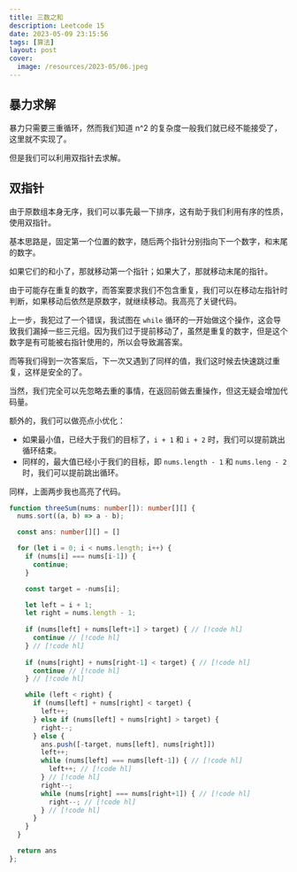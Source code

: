 ```yaml
---
title: 三数之和
description: Leetcode 15
date: 2023-05-09 23:15:56
tags: [算法]
layout: post
cover:
  image: /resources/2023-05/06.jpeg
---
```


## 暴力求解

暴力只需要三重循环，然而我们知道 n^2 的复杂度一般我们就已经不能接受了，这里就不实现了。

但是我们可以利用双指针去求解。


## 双指针

由于原数组本身无序，我们可以事先最一下排序，这有助于我们利用有序的性质，使用双指针。

基本思路是，固定第一个位置的数字，随后两个指针分别指向下一个数字，和末尾的数字。

如果它们的和小了，那就移动第一个指针；如果大了，那就移动末尾的指针。

由于可能存在重复的数字，而答案要求我们不包含重复，我们可以在移动左指针时判断，如果移动后依然是原数字，就继续移动。我高亮了关键代码。

上一步，我犯过了一个错误，我试图在 `while` 循环的一开始做这个操作，这会导致我们漏掉一些三元组。因为我们过于提前移动了，虽然是重复的数字，但是这个数字是有可能被右指针使用的，所以会导致漏答案。

而等我们得到一次答案后，下一次又遇到了同样的值，我们这时候去快速跳过重复，这样是安全的了。

当然，我们完全可以先忽略去重的事情，在返回前做去重操作，但这无疑会增加代码量。

额外的，我们可以做亮点小优化：

- 如果最小值，已经大于我们的目标了，`i + 1` 和 `i + 2` 时，我们可以提前跳出循环结束。
- 同样的，最大值已经小于我们的目标，即 `nums.length - 1` 和 `nums.leng - 2` 时，我们可以提前跳出循环。

同样，上面两步我也高亮了代码。

```typescript
function threeSum(nums: number[]): number[][] {
  nums.sort((a, b) => a - b);

  const ans: number[][] = []

  for (let i = 0; i < nums.length; i++) {
    if (nums[i] === nums[i-1]) {
      continue;
    }

    const target = -nums[i];

    let left = i + 1;
    let right = nums.length - 1;
    
    if (nums[left] + nums[left+1] > target) { // [!code hl]
      continue // [!code hl]
    } // [!code hl]
    
    if (nums[right] + nums[right-1] < target) { // [!code hl]
      continue // [!code hl]
    } // [!code hl]

    while (left < right) {
      if (nums[left] + nums[right] < target) {
        left++;
      } else if (nums[left] + nums[right] > target) {
        right--;
      } else {
        ans.push([-target, nums[left], nums[right]])
        left++;
        while (nums[left] === nums[left-1]) { // [!code hl]
          left++; // [!code hl]
        } // [!code hl]
        right--;
        while (nums[right] === nums[right+1]) { // [!code hl]
          right--; // [!code hl]
        } // [!code hl]
      }
    }
  }

  return ans
};
```
